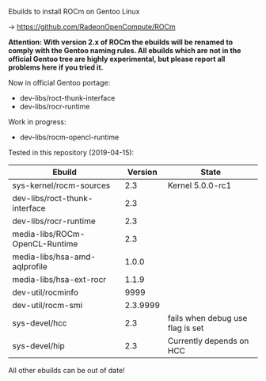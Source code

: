 Ebuilds to install ROCm on Gentoo Linux

-> https://github.com/RadeonOpenCompute/ROCm

**Attention: With version 2.x of ROCm the ebuilds will be renamed to comply with the Gentoo naming rules. All ebuilds which are not in the official Gentoo tree are highly experimental, but please report all problems here if you tried it.**

Now in official Gentoo portage:
 - dev-libs/roct-thunk-interface
 - dev-libs/rocr-runtime

Work in progress:
 - dev-libs/rocm-opencl-runtime

Tested in this repository (2019-04-15):

|Ebuild|Version|State|
|---|---|---|
|sys-kernel/rocm-sources| 2.3 | Kernel 5.0.0-rc1 |
|dev-libs/roct-thunk-interface| 2.3 |  |
|dev-libs/rocr-runtime| 2.3 | |
|media-libs/ROCm-OpenCL-Runtime| 2.3 | |
|media-libs/hsa-amd-aqlprofile| 1.0.0 | |
|media-libs/hsa-ext-rocr| 1.1.9 | |
|dev-util/rocminfo| 9999 | |
|dev-util/rocm-smi| 2.3.9999 | |
|sys-devel/hcc| 2.3 | fails when debug use flag is set |
|sys-devel/hip| 2.3 | Currently depends on HCC |
All other ebuilds can be out of date!
